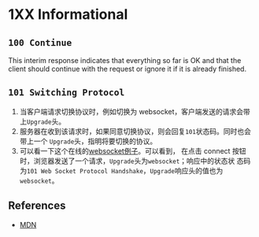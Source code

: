 # 1XX Informational


## `100 Continue`
This interim response indicates that everything so far is OK and that the client
 should continue with the request or ignore it if it is already finished.


## `101 Switching Protocol`
1. 当客户端请求切换协议时，例如切换为 websocket，客户端发送的请求会带上`Upgrade`头。
2. 服务器在收到该请求时，如果同意切换协议，则会回复`101`状态码。同时也会带上一个
`Upgrade`头，指明将要切换的协议。
3. 可以看一下这个在线的[websocket例子](https://websocket.org/echo.html)。可以看到，
在点击 connect 按钮时，浏览器发送了一个请求，`Upgrade`头为`websocket`；响应中的状态状
态码为`101 Web Socket Protocol Handshake`，`Upgrade`响应头的值也为`websocket`。


## References
* [MDN](https://developer.mozilla.org/en-US/docs/Web/HTTP/Status)
